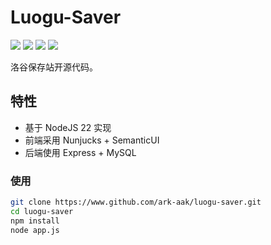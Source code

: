 # Luogu-Saver


![](https://img.shields.io/badge/node-v22.18.0-brightgreen)
![](https://img.shields.io/github/last-commit/ark-aak/luogu-saver)
![](https://www.codefactor.io/repository/github/ark-aak/luogu-saver/badge)
![](https://img.shields.io/github/license/ark-aak/luogu-saver)

洛谷保存站开源代码。

## 特性

- 基于 NodeJS 22 实现
- 前端采用 Nunjucks + SemanticUI
- 后端使用 Express + MySQL

### 使用

```bash
git clone https://www.github.com/ark-aak/luogu-saver.git
cd luogu-saver
npm install
node app.js
```